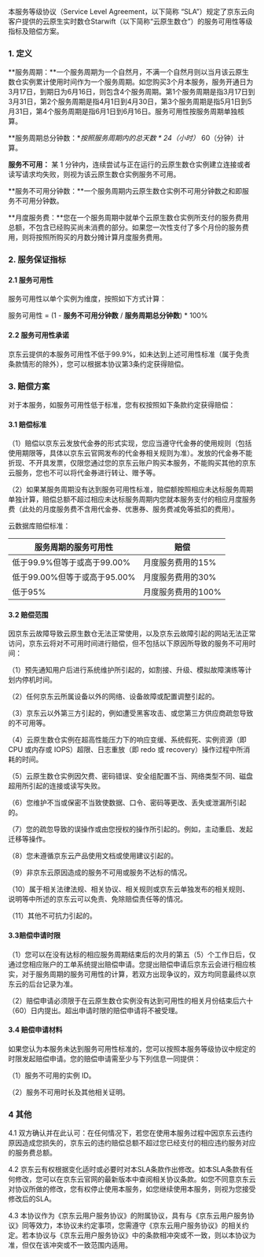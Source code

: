 本服务等级协议（Service Level Agreement，以下简称 “SLA”）规定了京东云向客户提供的云原生实时数仓Starwift（以下简称“云原生数仓”）的服务可用性等级指标及赔偿方案。

### 1. 定义

**服务周期：**一个服务周期为一个自然月，不满一个自然月则以当月该云原生数仓实例累计使用时间作为一个服务周期。如您购买3个月本服务，服务开通日为3月17日，到期日为6月16日，则包含4个服务周期。第1个服务周期是指3月17日到3月31日，第2个服务周期是指4月1日到4月30日，第3个服务周期是指5月1日到5月31日，第4个服务周期是指6月1日到6月16日。服务可用性按服务周期单独核算。

**服务周期总分钟数：**按照服务周期内的总天数 * 24（小时）* 60（分钟）计算。

**服务不可用：** 某 1 分钟内，连续尝试与正在运行的云原生数仓实例建立连接或者读写请求均失败，则视为该云原生数仓实例服务不可用。

**服务不可用分钟数：**一个服务周期内云原生数仓实例不可用分钟数之和即服务不可用分钟数。

**月度服务费：**您在一个服务周期中就单个云原生数仓实例所支付的服务费用总额，不包含已经购买尚未消费的部分。如果您一次性支付了多个月份的服务费用，则将按照所购买的月数分摊计算月度服务费用。

### 2. 服务保证指标

#### 2.1 服务可用性

服务可用性以单个实例为维度，按照如下方式计算：

服务可用性 = (1 - **服务不可用分钟数** / **服务周期总分钟数**) * 100%

#### 2.2 服务可用性承诺

京东云提供的本服务可用性不低于99.9%，如未达到上述可用性标准（属于免责条款情形的除外），您可以根据本协议第3条约定获得赔偿。

### 3. 赔偿方案

对于本服务，如服务可用性低于标准，您有权按照如下条款约定获得赔偿：

#### 3.1 赔偿标准

（1）赔偿以京东云发放代金券的形式实现，您应当遵守代金券的使用规则（包括使用期限等，具体以京东云官网发布的代金券相关规则为准）。发放的代金券不能折现、不开具发票，仅限您通过您的京东云账户购买本服务，不能购买其他的京东云服务，您也不可以将代金券进行转让、赠予等。

（2）如果某服务周期没有达到服务可用性标准，赔偿额按照相应未达标服务周期单独计算，赔偿总额不超过相应未达标服务周期内您就本服务支付的相应月度服务费（此处的月度服务费不含用代金券、优惠券、服务费减免等抵扣的费用）。

云数据库赔偿标准：

| **服务周期的服务可用性**     | **赔偿**           |
| ---------------------------- | ------------------ |
| 低于99.9%但等于或高于99.00%  | 月度服务费用的15%  |
| 低于99.00%但等于或高于95.00% | 月度服务费用的30%  |
| 低于95%                      | 月度服务费用的100% |

#### 3.2 赔偿范围

因京东云故障导致云原生数仓无法正常使用，以及京东云故障引起的网站无法正常访问，京东云将对不可用时间进行赔偿，但不包括以下原因所导致的服务不可用时间：

（1）预先通知用户后进行系统维护所引起的，如割接、升级、模拟故障演练等计划内停机时间。

（2）任何京东云所属设备以外的网络、设备故障或配置调整引起的。

（3）京东云以外第三方引起的，例如遭受黑客攻击、或您第三方供应商疏忽导致的不可用等。

（4）云原生数仓实例在超高性能压力下的响应变缓、系统假死、实例资源（即 CPU 或内存或 IOPS）超限、日志重放（即 redo 或 recovery）操作过程中所消耗的时间。

（5）云原生数仓实例因欠费、密码错误、安全组配置不当、网络类型不同、磁盘超用所引起的连接或读写失败。

（6）您维护不当或保密不当致使数据、口令、密码等更改、丢失或泄漏所引起的。

（7）您的疏忽导致的误操作或由您授权的操作所引起的。例如，主动重启、发起迁移等操作。

（8）您未遵循京东云产品使用文档或使用建议引起的。

（9）非京东云原因造成的服务不可用或服务不达标的情况。

（10）属于相关法律法规、相关协议、相关规则或京东云单独发布的相关规则、说明等中所述的京东云可以免责、免除赔偿责任等的情况。

（11）其他不可抗力引起的。

#### 3.3赔偿申请时限

（1）您可以在没有达标的相应服务周期结束后的次月的第五（5）个工作日后，仅通过您相应账户的工单系统提出赔偿申请。您提出赔偿申请后京东云会进行相应核实，对于服务周期的服务可用性的计算，若双方出现争议的，双方均同意最终以京东云的后台记录为准。

（2）赔偿申请必须限于在云原生数仓实例没有达到可用性的相关月份结束后六十（60）日内提出。超出申请时限的赔偿申请将不被受理。

#### 3.4 赔偿申请材料

如果您认为本服务未达到服务可用性标准的，您可以按照本服务等级协议中规定的时限发起赔偿申请。您的赔偿申请需至少与下列信息一同提供：

（1）服务不可用的实例 ID。

（2）服务不可用时长及其他相关证明。

### 4 其他

4.1 双方确认并在此认可：在任何情况下，若您在使用本服务过程中因京东云违约原因造成您损失的，京东云的违约赔偿总额不超过您已经支付的相应违约服务对应的服务费总额。

4.2 京东云有权根据变化适时或必要时对本SLA条款作出修改。如本SLA条款有任何修改，您可以在京东云官网的最新版本中查阅相关协议条款。如您不同意京东云对协议所做的修改，您有权停止使用本服务，如您继续使用本服务，则视为您接受修改后的SLA。

4.3 本协议作为《京东云用户服务协议》的附属协议，具有与《京东云用户服务协议》同等效力，本协议未约定事项，您需遵守《京东云用户服务协议》的相关约定。若本协议与《京东云用户服务协议》中的条款相冲突或不一致，则以本协议为准，但仅在该冲突或不一致范围内适用。

 